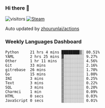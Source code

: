 ### Hi there 👋

![visitors](https://visitor-badge.glitch.me/badge?page_id=zhourunlai)
[![Steam](https://img.shields.io/badge/dynamic/json?label=Steam&query=%24.data.totalSubs&url=https%3A%2F%2Fapi.spencerwoo.com%2Fsubstats%2F%3Fsource%3DsteamGames%26queryKey%3D76561198285156854&suffix=%20Games&logo=steam&labelColor=134375&color=0b1a37&longCache=true)](http://steamcommunity.com/profiles/76561198285156854)

Auto updated by <a href="https://github.com/zhourunlai/zhourunlai/actions" target="_blank">zhourunlai/actions</a>

### Weekly Languages Dashboard

<!--PART:wakatime-->
```text
Python     21 hrs 4 mins ████████▒░ 80.51%
YAML       2 hrs 25 mins ▓░░░░░░░░░ 9.27%
Other      1 hr 11 mins  ▒░░░░░░░░░ 4.56%
Git        33 mins       ▒░░░░░░░░░ 2.16%
gitrebase  26 mins       ▒░░░░░░░░░ 1.70%
Go         15 mins       ▒░░░░░░░░░ 1.00%
INI        3 mins        ▒░░░░░░░░░ 0.25%
Text       3 mins        ▒░░░░░░░░░ 0.22%
SQL        3 mins        ▒░░░░░░░░░ 0.20%
Charmci    1 min         ▒░░░░░░░░░ 0.09%
HTML       0 secs        ▒░░░░░░░░░ 0.03%
JavaScript 0 secs        ▒░░░░░░░░░ 0.01%
```
<!--PART:wakatime-->
